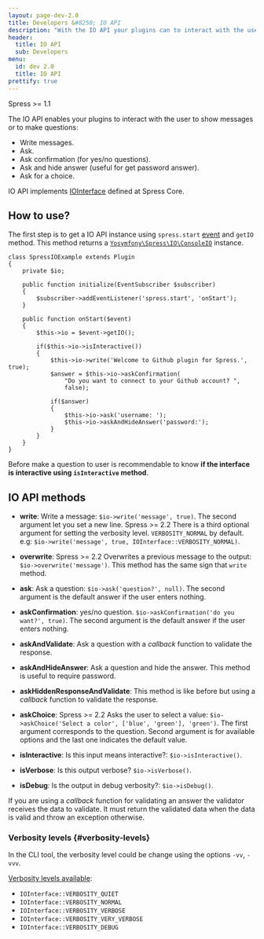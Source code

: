 ```yaml
---
layout: page-dev-2.0
title: Developers &#8250; IO API
description: "With the IO API your plugins can to interact with the user to show messages or to make questions"
header:
  title: IO API
  sub: Developers
menu:
  id: dev 2.0
  title: IO API
prettify: true
---
```

<span class="label label-success">Spress >= 1.1</span>

The IO API enables your plugins to interact with the user to show messages or to make questions:

* Write messages.
* Ask.
* Ask confirmation (for yes/no questions).
* Ask and hide answer (useful for get password answer).
* Ask for a choice.

IO API implements [IOInterface](https://github.com/spress/Spress/blob/master/src/Core/IO/IOInterface.php) defined
at Spress Core.

## How to use?

The first step is to get a IO API instance using `spress.start` [event](/docs/developers/events-list) and
`getIO` method. This method returns a [`Yosymfony\Spress\IO\ConsoleIO`](https://github.com/spress/Spress/blob/master/src/IO/ConsoleIO.php) instance.

```
class SpressIOExample extends Plugin
{
    private $io;

    public function initialize(EventSubscriber $subscriber)
    {
        $subscriber->addEventListener('spress.start', 'onStart');
    }

    public function onStart($event)
    {
        $this->io = $event->getIO();

        if($this->io->isInteractive())
        {
            $this->io->write('Welcome to Github plugin for Spress.', true);
            $answer = $this->io->askConfirmation(
                "Do you want to connect to your Github account? ",
                false);

            if($answer)
            {
                $this->io->ask('username: ');
                $this->io->askAndHideAnswer('password:');
            }
        }
    }
}
```

Before make a question to user is recommendable to know **if the interface is interactive using
`isInteractive` method**.

## IO API methods

* **write**: Write a message: `$io->write('message', true)`. The second argument
let you set a new line. <span class="label label-success">Spress >= 2.2</span> There is a third
optional argument for setting the verbosity level. `VERBOSITY_NORMAL` by default. e.g:
`$io->write('message', true, IOInterface::VERBOSITY_NORMAL)`.

* **overwrite**: <span class="label label-success">Spress >= 2.2</span>
Overwrites a previous message to the output: `$io->overwrite('message')`. This method
has the same sign that `write` method.
* **ask**: Ask a question: `$io->ask('question?', null)`. The second argument is the default answer if the user enters nothing.
* **askConfirmation**: yes/no question. `$io->askConfirmation('do you want?', true)`. The second argument is the default answer if the user enters nothing.
* **askAndValidate**: Ask a question with a *callback* function to validate the response.
* **askAndHideAnswer**: Ask a question and hide the answer. This method is useful to require password.
* **askHiddenResponseAndValidate**: This method is like before but using a *callback* function to validate the response.
* **askChoice**: <span class="label label-success">Spress >= 2.2</span>
Asks the user to select a value:
`$io->askChoice('Select a color', ['blue', 'green'], 'green')`.
The first argument corresponds to the question. Second argument is for available
options and the last one indicates the default value.
* **isInteractive**: Is this input means interactive?: `$io->isInteractive()`.
* **isVerbose**: Is this output verbose? `$io->isVerbose()`.
* **isDebug**: Is the output in debug verbosity?: `$io->isDebug()`.

If you are using a *callback* function for validating an answer the validator receives the data to validate.
It must return the validated data when the data is valid and throw an exception otherwise.

### Verbosity levels {#verbosity-levels}

In the CLI tool, the verbosity level could be change using the options `-vv`, `-vvv`.

[Verbosity levels available](https://github.com/spress/Spress/blob/master/src/Core/IO/IOInterface.php#L27):

* `IOInterface::VERBOSITY_QUIET`
* `IOInterface::VERBOSITY_NORMAL`
* `IOInterface::VERBOSITY_VERBOSE`
* `IOInterface::VERBOSITY_VERY_VERBOSE`
* `IOInterface::VERBOSITY_DEBUG `
